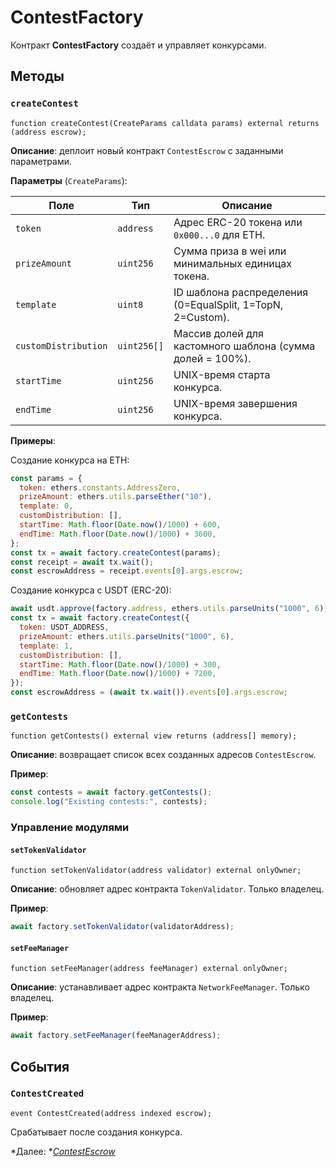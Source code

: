# ContestFactory

Контракт **ContestFactory** создаёт и управляет конкурсами.

## Методы

### `createContest`

```solidity
function createContest(CreateParams calldata params) external returns (address escrow);
```

**Описание**: деплоит новый контракт `ContestEscrow` с заданными параметрами.

**Параметры** (`CreateParams`):

| Поле                 | Тип         | Описание                                                   |
| -------------------- | ----------- | ---------------------------------------------------------- |
| `token`              | `address`   | Адрес ERC-20 токена или `0x000...0` для ETH.               |
| `prizeAmount`        | `uint256`   | Сумма приза в wei или минимальных единицах токена.         |
| `template`           | `uint8`     | ID шаблона распределения (0=EqualSplit, 1=TopN, 2=Custom). |
| `customDistribution` | `uint256[]` | Массив долей для кастомного шаблона (сумма долей = 100%).  |
| `startTime`          | `uint256`   | UNIX-время старта конкурса.                                |
| `endTime`            | `uint256`   | UNIX-время завершения конкурса.                            |

**Примеры**:

Создание конкурса на ETH:

```js
const params = {
  token: ethers.constants.AddressZero,
  prizeAmount: ethers.utils.parseEther("10"),
  template: 0,
  customDistribution: [],
  startTime: Math.floor(Date.now()/1000) + 600,
  endTime: Math.floor(Date.now()/1000) + 3600,
};
const tx = await factory.createContest(params);
const receipt = await tx.wait();
const escrowAddress = receipt.events[0].args.escrow;
```

Создание конкурса с USDT (ERC-20):

```js
await usdt.approve(factory.address, ethers.utils.parseUnits("1000", 6));
const tx = await factory.createContest({
  token: USDT_ADDRESS,
  prizeAmount: ethers.utils.parseUnits("1000", 6),
  template: 1,
  customDistribution: [],
  startTime: Math.floor(Date.now()/1000) + 300,
  endTime: Math.floor(Date.now()/1000) + 7200,
});
const escrowAddress = (await tx.wait()).events[0].args.escrow;
```

### `getContests`

```solidity
function getContests() external view returns (address[] memory);
```

**Описание**: возвращает список всех созданных адресов `ContestEscrow`.

**Пример**:

```js
const contests = await factory.getContests();
console.log("Existing contests:", contests);
```

### Управление модулями

#### `setTokenValidator`

```solidity
function setTokenValidator(address validator) external onlyOwner;
```

**Описание**: обновляет адрес контракта `TokenValidator`. Только владелец.

**Пример**:

```js
await factory.setTokenValidator(validatorAddress);
```

#### `setFeeManager`

```solidity
function setFeeManager(address feeManager) external onlyOwner;
```

**Описание**: устанавливает адрес контракта `NetworkFeeManager`. Только владелец.

**Пример**:

```js
await factory.setFeeManager(feeManagerAddress);
```

## События

### `ContestCreated`

```solidity
event ContestCreated(address indexed escrow);
```

Срабатывает после создания конкурса.


*Далее: *[*ContestEscrow*](contestEscrow.md)